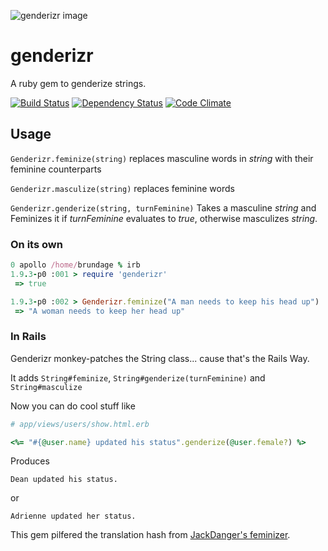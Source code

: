 ![genderizr image](http://blog.deanbrundage.com/wp-content/uploads/2012/05/genderizr.png)

# genderizr

A ruby gem to genderize strings.

[![Build Status](https://secure.travis-ci.org/brundage/genderizr.png)](http://travis-ci.org/brundage/genderizr)
[![Dependency Status](https://gemnasium.com/brundage/genderizr.png)](https://gemnasium.com/brundage/genderizr)
[![Code Climate](https://codeclimate.com/badge.png)](https://codeclimate.com/github/brundage/genderizr)

## Usage

`Genderizr.feminize(string)` replaces masculine words in *string* with their feminine counterparts 

`Genderizr.masculize(string)` replaces feminine words

`Genderizr.genderize(string, turnFeminine)` Takes a masculine *string* and Feminizes it if *turnFeminine* evaluates to *true*, otherwise masculizes *string*.

### On its own

```ruby
0 apollo /home/brundage % irb
1.9.3-p0 :001 > require 'genderizr'
 => true 

1.9.3-p0 :002 > Genderizr.feminize("A man needs to keep his head up")
 => "A woman needs to keep her head up" 
```

### In Rails

Genderizr monkey-patches the String class... cause that's the Rails Way.

It adds `String#feminize`, `String#genderize(turnFeminine)` and `String#masculize`

Now you can do cool stuff like

```ruby
# app/views/users/show.html.erb

<%= "#{@user.name} updated his status".genderize(@user.female?) %>
```
Produces
```
Dean updated his status.
```
or
```
Adrienne updated her status.
```


This gem pilfered the translation hash from [JackDanger's feminizer](https://github.com/JackDanger/feminizer).
